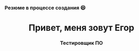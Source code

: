 ### Резюме в процессе создания 😄

<h1 align="center">Привет, меня зовут Егор</h1>
<h3 align="center">Тестировщик ПО</h3>


<!--
**LEgorro/LEgorro** is a ✨ _special_ ✨ repository because its `README.md` (this file) appears on your GitHub profile.

Here are some ideas to get you started:

- 🔭 I’m currently working on ...
- 🌱 I’m currently learning ...
- 👯 I’m looking to collaborate on ...
- 🤔 I’m looking for help with ...
- 💬 Ask me about ...
- 📫 How to reach me: ...
- 😄 Pronouns: ...
- ⚡ Fun fact: ...
-->
